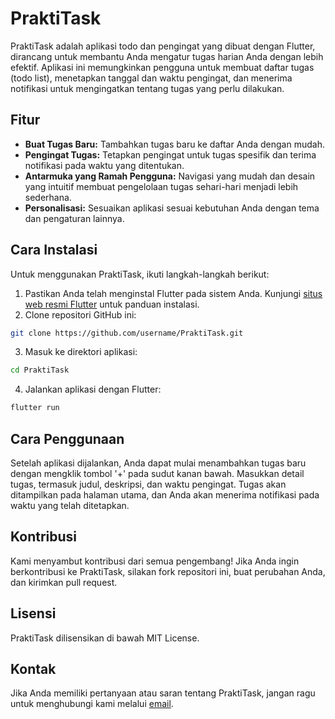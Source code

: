 
# PraktiTask

PraktiTask adalah aplikasi todo dan pengingat yang dibuat dengan Flutter, dirancang untuk membantu Anda mengatur tugas harian Anda dengan lebih efektif. Aplikasi ini memungkinkan pengguna untuk membuat daftar tugas (todo list), menetapkan tanggal dan waktu pengingat, dan menerima notifikasi untuk mengingatkan tentang tugas yang perlu dilakukan.

## Fitur

- **Buat Tugas Baru:** Tambahkan tugas baru ke daftar Anda dengan mudah.
- **Pengingat Tugas:** Tetapkan pengingat untuk tugas spesifik dan terima notifikasi pada waktu yang ditentukan.
- **Antarmuka yang Ramah Pengguna:** Navigasi yang mudah dan desain yang intuitif membuat pengelolaan tugas sehari-hari menjadi lebih sederhana.
- **Personalisasi:** Sesuaikan aplikasi sesuai kebutuhan Anda dengan tema dan pengaturan lainnya.

## Cara Instalasi

Untuk menggunakan PraktiTask, ikuti langkah-langkah berikut:

1. Pastikan Anda telah menginstal Flutter pada sistem Anda. Kunjungi [situs web resmi Flutter](https://flutter.dev/docs/get-started/install) untuk panduan instalasi.
2. Clone repositori GitHub ini:

```bash
git clone https://github.com/username/PraktiTask.git
```

3. Masuk ke direktori aplikasi:

```bash
cd PraktiTask
```

4. Jalankan aplikasi dengan Flutter:

```bash
flutter run
```

## Cara Penggunaan

Setelah aplikasi dijalankan, Anda dapat mulai menambahkan tugas baru dengan mengklik tombol '+' pada sudut kanan bawah. Masukkan detail tugas, termasuk judul, deskripsi, dan waktu pengingat. Tugas akan ditampilkan pada halaman utama, dan Anda akan menerima notifikasi pada waktu yang telah ditetapkan.

## Kontribusi

Kami menyambut kontribusi dari semua pengembang! Jika Anda ingin berkontribusi ke PraktiTask, silakan fork repositori ini, buat perubahan Anda, dan kirimkan pull request.

## Lisensi

PraktiTask dilisensikan di bawah MIT License.

## Kontak

Jika Anda memiliki pertanyaan atau saran tentang PraktiTask, jangan ragu untuk menghubungi kami melalui [email](mailto:octavian.publik@gmail.com).

